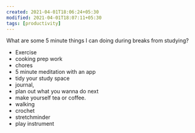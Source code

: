 ```yaml
---
created: 2021-04-01T18:06:24+05:30
modified: 2021-04-01T18:07:11+05:30
tags: [productivity]
---
```


 What are some 5 minute things I can doing during breaks from studying? 
 - Exercise
 - cooking prep work 
 - chores
 -  5 minute meditation with an app
 - tidy your study space
  - journal, 
  - plan out what you wanna do next 
  - make yourself tea or coffee.
- walking
- crochet
- stretchminder
- play instrument

